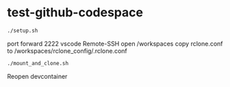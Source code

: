 # test-github-codespace

```bash
./setup.sh
```

port forward 2222
vscode Remote-SSH
open /workspaces
copy rclone.conf to /workspaces/rclone_config/.rclone.conf

```bash
./mount_and_clone.sh
```

Reopen devcontainer